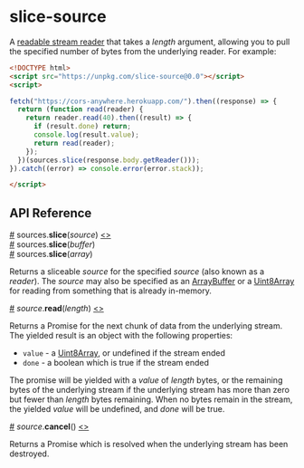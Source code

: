 # slice-source

A [readable stream reader](https://streams.spec.whatwg.org/#readable-stream-reader) that takes a *length* argument, allowing you to pull the specified number of bytes from the underlying reader. For example:

```html
<!DOCTYPE html>
<script src="https://unpkg.com/slice-source@0.0"></script>
<script>

fetch("https://cors-anywhere.herokuapp.com/").then((response) => {
  return (function read(reader) {
    return reader.read(40).then((result) => {
      if (result.done) return;
      console.log(result.value);
      return read(reader);
    });
  })(sources.slice(response.body.getReader()));
}).catch((error) => console.error(error.stack));

</script>
```

## API Reference

<a name="slice" href="#slice">#</a> sources.<b>slice</b>(<i>source</i>) [<>](https://github.com/mbostock/slice-source/blob/master/index.js#L4 "Source")
<br><a href="#slice">#</a> sources.<b>slice</b>(<i>buffer</i>)
<br><a href="#slice">#</a> sources.<b>slice</b>(<i>array</i>)

Returns a sliceable *source* for the specified *source* (also known as a *reader*). The *source* may also be specified as an [ArrayBuffer](https://developer.mozilla.org/en-US/docs/Web/JavaScript/Reference/Global_Objects/ArrayBuffer) or a [Uint8Array](https://developer.mozilla.org/en-US/docs/Web/JavaScript/Reference/Global_Objects/Uint8Array) for reading from something that is already in-memory.

<a name="source_read" href="#source_read">#</a> <i>source</i>.<b>read</b>(<i>length</i>) [<>](https://github.com/mbostock/slice-source/blob/master/slice/read.js "Source")

Returns a Promise for the next chunk of data from the underlying stream. The yielded result is an object with the following properties:

* `value` - a [Uint8Array](https://developer.mozilla.org/en-US/docs/Web/JavaScript/Reference/Global_Objects/Uint8Array), or undefined if the stream ended
* `done` - a boolean which is true if the stream ended

The promise will be yielded with a *value* of *length* bytes, or the remaining bytes of the underlying stream if the underlying stream has more than zero but fewer than *length* bytes remaining. When no bytes remain in the stream, the yielded *value* will be undefined, and *done* will be true.

<a name="source_cancel" href="#source_cancel">#</a> <i>source</i>.<b>cancel</b>() [<>](https://github.com/mbostock/slice-source/blob/master/slice/cancel.js "Source")

Returns a Promise which is resolved when the underlying stream has been destroyed.
